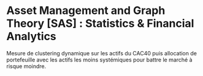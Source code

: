 # Asset Management and Graph Theory [SAS] : Statistics & Financial Analytics
Mesure de clustering dynamique sur les actifs du CAC40 puis allocation de portefeuille avec les actifs les moins systémiques pour battre le marché à risque moindre.
